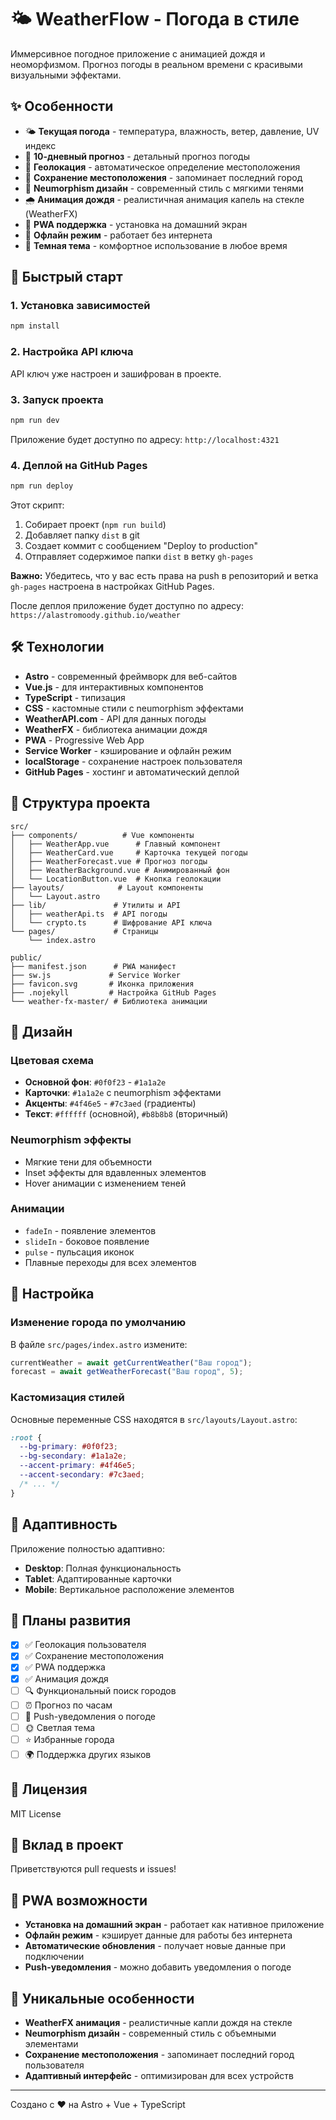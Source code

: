 # 🌤️ WeatherFlow - Погода в стиле

Иммерсивное погодное приложение с анимацией дождя и неоморфизмом. Прогноз погоды в реальном времени с красивыми визуальными эффектами.

## ✨ Особенности

- 🌤️ **Текущая погода** - температура, влажность, ветер, давление, UV индекс
- 📅 **10-дневный прогноз** - детальный прогноз погоды
- 📍 **Геолокация** - автоматическое определение местоположения
- 💾 **Сохранение местоположения** - запоминает последний город
- 🎨 **Neumorphism дизайн** - современный стиль с мягкими тенями
- 🌧️ **Анимация дождя** - реалистичная анимация капель на стекле (WeatherFX)
- 📱 **PWA поддержка** - установка на домашний экран
- 🔄 **Офлайн режим** - работает без интернета
- 🌙 **Темная тема** - комфортное использование в любое время

## 🚀 Быстрый старт

### 1. Установка зависимостей

```bash
npm install
```

### 2. Настройка API ключа

API ключ уже настроен и зашифрован в проекте.

### 3. Запуск проекта

```bash
npm run dev
```

Приложение будет доступно по адресу: `http://localhost:4321`

### 4. Деплой на GitHub Pages

```bash
npm run deploy
```

Этот скрипт:

1. Собирает проект (`npm run build`)
2. Добавляет папку `dist` в git
3. Создает коммит с сообщением "Deploy to production"
4. Отправляет содержимое папки `dist` в ветку `gh-pages`

**Важно:** Убедитесь, что у вас есть права на push в репозиторий и ветка `gh-pages` настроена в настройках GitHub Pages.

После деплоя приложение будет доступно по адресу: `https://alastromoody.github.io/weather`

## 🛠️ Технологии

- **Astro** - современный фреймворк для веб-сайтов
- **Vue.js** - для интерактивных компонентов
- **TypeScript** - типизация
- **CSS** - кастомные стили с neumorphism эффектами
- **WeatherAPI.com** - API для данных погоды
- **WeatherFX** - библиотека анимации дождя
- **PWA** - Progressive Web App
- **Service Worker** - кэширование и офлайн режим
- **localStorage** - сохранение настроек пользователя
- **GitHub Pages** - хостинг и автоматический деплой

## 📁 Структура проекта

```
src/
├── components/          # Vue компоненты
│   ├── WeatherApp.vue      # Главный компонент
│   ├── WeatherCard.vue     # Карточка текущей погоды
│   ├── WeatherForecast.vue # Прогноз погоды
│   ├── WeatherBackground.vue # Анимированный фон
│   └── LocationButton.vue  # Кнопка геолокации
├── layouts/            # Layout компоненты
│   └── Layout.astro
├── lib/               # Утилиты и API
│   ├── weatherApi.ts  # API погоды
│   └── crypto.ts      # Шифрование API ключа
└── pages/             # Страницы
    └── index.astro

public/
├── manifest.json      # PWA манифест
├── sw.js             # Service Worker
├── favicon.svg       # Иконка приложения
├── .nojekyll         # Настройка GitHub Pages
└── weather-fx-master/ # Библиотека анимации
```

## 🎨 Дизайн

### Цветовая схема

- **Основной фон**: `#0f0f23` - `#1a1a2e`
- **Карточки**: `#1a1a2e` с neumorphism эффектами
- **Акценты**: `#4f46e5` - `#7c3aed` (градиенты)
- **Текст**: `#ffffff` (основной), `#b8b8b8` (вторичный)

### Neumorphism эффекты

- Мягкие тени для объемности
- Inset эффекты для вдавленных элементов
- Hover анимации с изменением теней

### Анимации

- `fadeIn` - появление элементов
- `slideIn` - боковое появление
- `pulse` - пульсация иконок
- Плавные переходы для всех элементов

## 🔧 Настройка

### Изменение города по умолчанию

В файле `src/pages/index.astro` измените:

```typescript
currentWeather = await getCurrentWeather("Ваш город");
forecast = await getWeatherForecast("Ваш город", 5);
```

### Кастомизация стилей

Основные переменные CSS находятся в `src/layouts/Layout.astro`:

```css
:root {
  --bg-primary: #0f0f23;
  --bg-secondary: #1a1a2e;
  --accent-primary: #4f46e5;
  --accent-secondary: #7c3aed;
  /* ... */
}
```

## 📱 Адаптивность

Приложение полностью адаптивно:

- **Desktop**: Полная функциональность
- **Tablet**: Адаптированные карточки
- **Mobile**: Вертикальное расположение элементов

## 🔮 Планы развития

- [x] ✅ Геолокация пользователя
- [x] ✅ Сохранение местоположения
- [x] ✅ PWA поддержка
- [x] ✅ Анимация дождя
- [ ] 🔍 Функциональный поиск городов
- [ ] ⏰ Прогноз по часам
- [ ] 🔔 Push-уведомления о погоде
- [ ] 🌞 Светлая тема
- [ ] ⭐ Избранные города
- [ ] 🌍 Поддержка других языков

## 📄 Лицензия

MIT License

## 🤝 Вклад в проект

Приветствуются pull requests и issues!

## 📱 PWA возможности

- **Установка на домашний экран** - работает как нативное приложение
- **Офлайн режим** - кэширует данные для работы без интернета
- **Автоматические обновления** - получает новые данные при подключении
- **Push-уведомления** - можно добавить уведомления о погоде

## 🎯 Уникальные особенности

- **WeatherFX анимация** - реалистичные капли дождя на стекле
- **Neumorphism дизайн** - современный стиль с объемными элементами
- **Сохранение местоположения** - запоминает последний город пользователя
- **Адаптивный интерфейс** - оптимизирован для всех устройств

---

Создано с ❤️ на Astro + Vue + TypeScript
